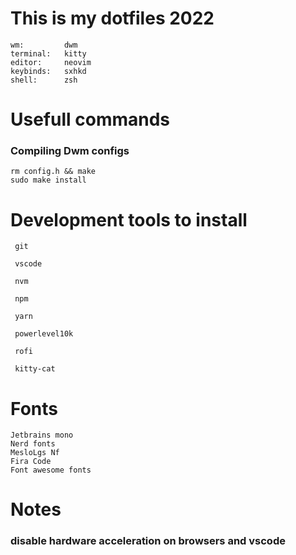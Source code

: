# This is my dotfiles 2022

```
wm:         dwm
terminal:   kitty
editor:     neovim
keybinds:   sxhkd
shell:      zsh

```

# Usefull commands

### Compiling Dwm configs

```
rm config.h && make
sudo make install
```

# Development tools to install

```
 git

 vscode

 nvm

 npm

 yarn

 powerlevel10k

 rofi

 kitty-cat

```

# Fonts

```
Jetbrains mono
Nerd fonts
MesloLgs Nf
Fira Code
Font awesome fonts

```

# Notes

### disable hardware acceleration on browsers and vscode

